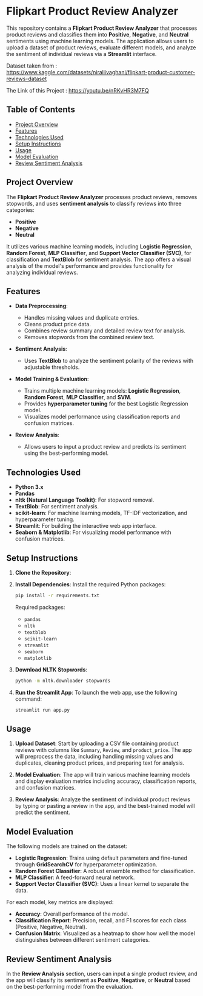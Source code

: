 # Flipkart Product Review Analyzer

This repository contains a **Flipkart Product Review Analyzer** that processes product reviews and classifies them into **Positive**, **Negative**, and **Neutral** sentiments using machine learning models. The application allows users to upload a dataset of product reviews, evaluate different models, and analyze the sentiment of individual reviews via a **Streamlit** interface.

Dataset taken from : https://www.kaggle.com/datasets/niraliivaghani/flipkart-product-customer-reviews-dataset

The Link of this Project : https://youtu.be/nRKvHR3M7FQ
## Table of Contents
- [Project Overview](#project-overview)
- [Features](#features)
- [Technologies Used](#technologies-used)
- [Setup Instructions](#setup-instructions)
- [Usage](#usage)
- [Model Evaluation](#model-evaluation)
- [Review Sentiment Analysis](#review-sentiment-analysis)

## Project Overview

The **Flipkart Product Review Analyzer** processes product reviews, removes stopwords, and uses **sentiment analysis** to classify reviews into three categories:
- **Positive**
- **Negative**
- **Neutral**

It utilizes various machine learning models, including **Logistic Regression**, **Random Forest**, **MLP Classifier**, and **Support Vector Classifier (SVC)**, for classification and **TextBlob** for sentiment analysis. The app offers a visual analysis of the model's performance and provides functionality for analyzing individual reviews.

## Features
- **Data Preprocessing**: 
  - Handles missing values and duplicate entries.
  - Cleans product price data.
  - Combines review summary and detailed review text for analysis.
  - Removes stopwords from the combined review text.
  
- **Sentiment Analysis**: 
  - Uses **TextBlob** to analyze the sentiment polarity of the reviews with adjustable thresholds.

- **Model Training & Evaluation**:
  - Trains multiple machine learning models: **Logistic Regression**, **Random Forest**, **MLP Classifier**, and **SVM**.
  - Provides **hyperparameter tuning** for the best Logistic Regression model.
  - Visualizes model performance using classification reports and confusion matrices.

- **Review Analysis**:
  - Allows users to input a product review and predicts its sentiment using the best-performing model.

## Technologies Used
- **Python 3.x**
- **Pandas**
- **nltk (Natural Language Toolkit)**: For stopword removal.
- **TextBlob**: For sentiment analysis.
- **scikit-learn**: For machine learning models, TF-IDF vectorization, and hyperparameter tuning.
- **Streamlit**: For building the interactive web app interface.
- **Seaborn & Matplotlib**: For visualizing model performance with confusion matrices.

## Setup Instructions

1. **Clone the Repository**:
 
2. **Install Dependencies**:
   Install the required Python packages:
   ```bash
   pip install -r requirements.txt
   ```

   Required packages:
   - `pandas`
   - `nltk`
   - `textblob`
   - `scikit-learn`
   - `streamlit`
   - `seaborn`
   - `matplotlib`

3. **Download NLTK Stopwords**:
   ```bash
   python -m nltk.downloader stopwords
   ```

4. **Run the Streamlit App**:
   To launch the web app, use the following command:
   ```bash
   streamlit run app.py
   ```

## Usage

1. **Upload Dataset**: Start by uploading a CSV file containing product reviews with columns like `Summary`, `Review`, and `product_price`. The app will preprocess the data, including handling missing values and duplicates, cleaning product prices, and preparing text for analysis.

2. **Model Evaluation**: The app will train various machine learning models and display evaluation metrics including accuracy, classification reports, and confusion matrices.

3. **Review Analysis**: Analyze the sentiment of individual product reviews by typing or pasting a review in the app, and the best-trained model will predict the sentiment.

## Model Evaluation

The following models are trained on the dataset:
- **Logistic Regression**: Trains using default parameters and fine-tuned through **GridSearchCV** for hyperparameter optimization.
- **Random Forest Classifier**: A robust ensemble method for classification.
- **MLP Classifier**: A feed-forward neural network.
- **Support Vector Classifier (SVC)**: Uses a linear kernel to separate the data.

For each model, key metrics are displayed:
- **Accuracy**: Overall performance of the model.
- **Classification Report**: Precision, recall, and F1 scores for each class (Positive, Negative, Neutral).
- **Confusion Matrix**: Visualized as a heatmap to show how well the model distinguishes between different sentiment categories.

## Review Sentiment Analysis

In the **Review Analysis** section, users can input a single product review, and the app will classify its sentiment as **Positive**, **Negative**, or **Neutral** based on the best-performing model from the evaluation.
